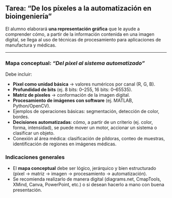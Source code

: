 ## Tarea: “De los píxeles a la automatización en bioingeniería”

El alumno elaborará **una representación gráfica** que le ayude a comprender cómo, a partir de la información contenida en una imagen digital, se llega al uso de técnicas de procesamiento para aplicaciones de manufactura y médicas.

---

### Mapa conceptual: *“Del píxel al sistema automatizado”*

Debe incluir:

* **Píxel como unidad básica** → valores numéricos por canal (R, G, B).
* **Profundidad de bits** (ej. 8 bits: 0–255, 16 bits: 0–65535).
* **Matriz de píxeles** → conformación de la imagen digital.
* **Procesamiento de imágenes con software** (ej. MATLAB, Python/OpenCV).
* Ejemplos de operaciones básicas: segmentación, detección de color, bordes.
* **Decisiones automatizadas**: cómo, a partir de un criterio (ej. color, forma, intensidad), se puede mover un motor, accionar un sistema o clasificar un objeto.
* Conexión al área médica: clasificación de píldoras, conteo de muestras, identificación de regiones en imágenes médicas.



### Indicaciones generales

* El **mapa conceptual** debe ser lógico, jerárquico y bien estructurado (píxel → matriz → imagen → procesamiento → automatización).
* Se recomienda realizarlo de manera digital (diagrams.net, CmapTools, XMind, Canva, PowerPoint, etc.) o si desean hacerlo a mano con buena presentación.


